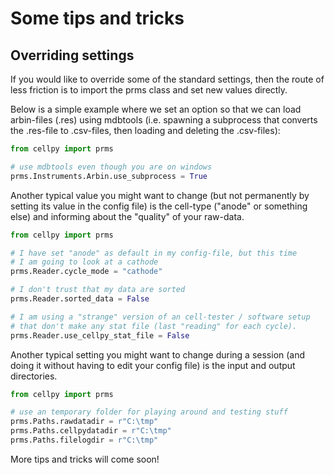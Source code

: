 # Some tips and tricks

## Overriding settings

If you would like to override some of the standard settings, then
the route of less friction is to import the prms class and set
new values directly.

Below is a simple example where we set an option so that we can load
arbin-files (.res) using mdbtools (i.e. spawning a subprocess that
converts the .res-file to .csv-files, then loading and deleting the
.csv-files):

```python
from cellpy import prms

# use mdbtools even though you are on windows
prms.Instruments.Arbin.use_subprocess = True
```

Another typical value you might want to change (but not permanently by setting
its value in the config file) is the cell-type ("anode" or something else) and
informing about the "quality" of your raw-data.

```python
from cellpy import prms

# I have set "anode" as default in my config-file, but this time
# I am going to look at a cathode
prms.Reader.cycle_mode = "cathode"

# I don't trust that my data are sorted
prms.Reader.sorted_data = False

# I am using a "strange" version of an cell-tester / software setup
# that don't make any stat file (last "reading" for each cycle).
prms.Reader.use_cellpy_stat_file = False
```

Another typical setting you might want to change during a session (and doing
it without having to edit your config file) is the input and output directories.

```python
from cellpy import prms

# use an temporary folder for playing around and testing stuff
prms.Paths.rawdatadir = r"C:\tmp"
prms.Paths.cellpydatadir = r"C:\tmp"
prms.Paths.filelogdir = r"C:\tmp"
```

More tips and tricks will come soon!
